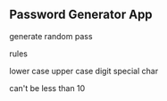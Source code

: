 ## Password Generator App

generate random pass

rules

lower case
upper case
digit
special char

can't be less than 10